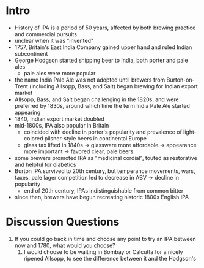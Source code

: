 # Intro

* History of IPA is a period of 50 years, affected by both brewing practice and commercial pursuits
* unclear when it was "invented"
* 1757, Britain's East India Company gained upper hand and ruled Indian subcontinent
* George Hodgson started shipping beer to India, both porter and pale ales
	* pale ales were more popular
* the name India Pale Ale was not adopted until brewers from Burton-on-Trent (including Allsopp, Bass, and Salt) began brewing for Indian export market
* Allsopp, Bass, and Salt began challenging in the 1820s, and were preferred by 1830s, around which time the term India Pale Ale started appearing
* 1840, Indian export market doubled
* mid-1800s, IPA also popular in Britain
	* coincided with decline in porter's popularity and prevalence of light-colored pilsner-style beers in continental Europe
	* glass tax lifted in 1840s -> glassware more affordable -> appearance more important -> favored clear, pale beers
* some brewers promoted IPA as "medicinal cordial", touted as restorative and helpful for diabetics
* Burton IPA survived to 20th century, but temperance movements, wars, taxes, pale lager competition led to decrease in ABV -> decline in popularity
	* end of 20th century, IPAs indistinguishable from common bitter
* since then, brewers have begun recreating historic 1800s English IPA

# Discussion Questions
1. If you could go back in time and choose any point to try an IPA between now and 1780, what would you choose?
	1. I would choose to be waiting in Bombay or Calcutta for a nicely ripened Allsopp, to see the difference between it and the Hodgson's